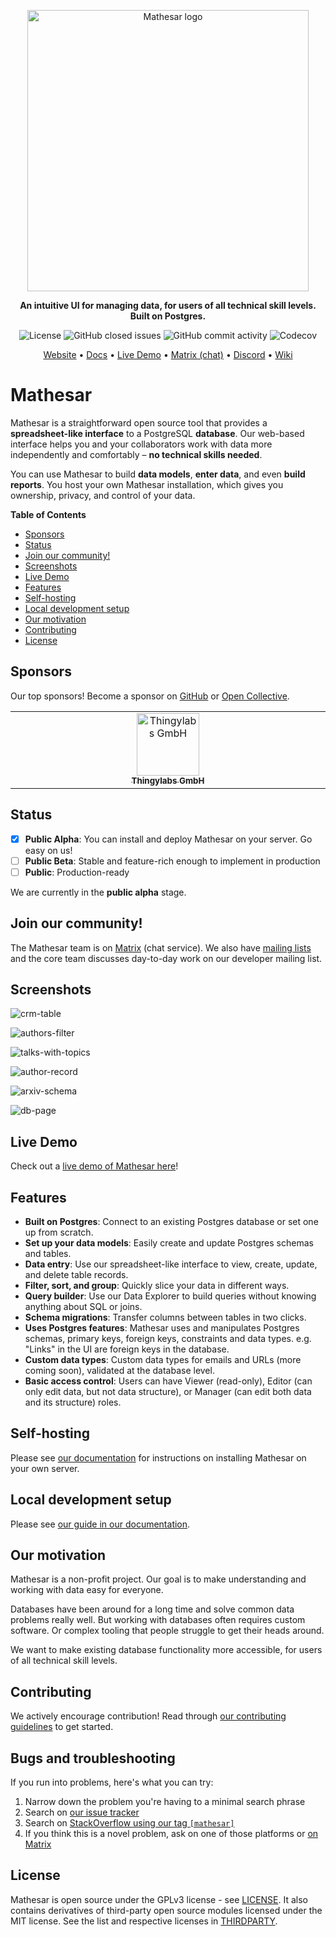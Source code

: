 <p align="center">
    <img src="https://user-images.githubusercontent.com/845767/218793207-a84a8c9e-d147-40a8-839b-f2b5d8b1ccba.png" width=450px alt="Mathesar logo"/>
</p>
<p align="center"><b>An intuitive UI for managing data, for users of all technical skill levels. Built on Postgres.</b></p>
<p align="center">
    <img alt="License" src="https://img.shields.io/github/license/centerofci/mathesar">
    <img alt="GitHub closed issues" src="https://img.shields.io/github/issues-closed/centerofci/mathesar">
    <img alt="GitHub commit activity" src="https://img.shields.io/github/commit-activity/w/centerofci/mathesar">
    <img alt="Codecov" src="https://img.shields.io/codecov/c/github/centerofci/mathesar">
</p>

<p align="center">
  <a href="https://mathesar.org?ref=github-readme" target="_blank">Website</a> • <a href="https://docs.mathesar.org?ref=github-readme" target="_blank">Docs</a> • <a href="https://demo.mathesar.org?ref=github-readme" target="_blank">Live Demo</a> • <a href="https://wiki.mathesar.org/en/community/matrix" target="_blank">Matrix (chat)</a> • <a href="https://discord.gg/enaKqGn5xx" target="_blank">Discord</a> • <a href="https://wiki.mathesar.org/" target="_blank">Wiki</a>
</p>


# Mathesar

Mathesar is a straightforward open source tool that provides a **spreadsheet-like interface** to a PostgreSQL **database**. Our web-based interface helps you and your collaborators work with data more independently and comfortably – **no technical skills needed**.

You can use Mathesar to build **data models**, **enter data**, and even **build reports**. You host your own Mathesar installation, which gives you ownership, privacy, and control of your data.

<!-- START doctoc generated TOC please keep comment here to allow auto update -->
<!-- DON'T EDIT THIS SECTION, INSTEAD RE-RUN doctoc TO UPDATE -->
**Table of Contents**

- [Sponsors](#sponsors)
- [Status](#status)
- [Join our community!](#join-our-community)
- [Screenshots](#screenshots)
- [Live Demo](#live-demo)
- [Features](#features)
- [Self-hosting](#self-hosting)
- [Local development setup](#local-development-setup)
- [Our motivation](#our-motivation)
- [Contributing](#contributing)
- [License](#license)

<!-- END doctoc generated TOC please keep comment here to allow auto update -->

## Sponsors
Our top sponsors! Become a sponsor on [GitHub](https://github.com/sponsors/centerofci) or [Open Collective](https://opencollective.com/mathesar).

<table>
  <tbody>
    <tr>
      <td align="center" valign="top" width="14.28%">
          <a href="https://www.thingylabs.io/">
              <img src="https://user-images.githubusercontent.com/287034/226116547-cd28e16a-4c89-4a01-bc98-5a19b02ab1b2.png" width="100px;" alt="Thingylabs GmbH"/>
              <br />
              <sub><b>Thingylabs GmbH</b></sub>
          </a>
          <br />
      </td>
    </tr>
  </tbody>
</table>

## Status
- [x] **Public Alpha**: You can install and deploy Mathesar on your server. Go easy on us!
- [ ] **Public Beta**: Stable and feature-rich enough to implement in production
- [ ] **Public**: Production-ready

We are currently in the **public alpha** stage.

## Join our community!
The Mathesar team is on [Matrix](https://wiki.mathesar.org/en/community/matrix) (chat service). We also have [mailing lists](https://wiki.mathesar.org/en/community/mailing-lists) and the core team discusses day-to-day work on our developer mailing list. 

## Screenshots

![crm-table](https://user-images.githubusercontent.com/287034/220773466-1790a826-923e-47a8-8f7e-1edb67970a16.png)

![authors-filter](https://user-images.githubusercontent.com/287034/220773378-78e05984-5f0f-4ed2-9682-b75ca0f6867c.png)

![talks-with-topics](https://user-images.githubusercontent.com/287034/220773633-0a4ff810-a1e1-476f-b5b0-2667ba97f07a.png)

![author-record](https://user-images.githubusercontent.com/287034/220773738-a3fd0dda-cf16-45ed-a8ef-4e40647bb074.png)

![arxiv-schema](https://user-images.githubusercontent.com/287034/220773323-bd6ffb31-835b-4df5-981e-dae6341d42bb.png)

![db-page](https://user-images.githubusercontent.com/287034/220773522-8c1c1483-2389-4f5e-83b2-e54836983035.png)  

## Live Demo
Check out a [live demo of Mathesar here](https://demo.mathesar.org)!

## Features
- **Built on Postgres**: Connect to an existing Postgres database or set one up from scratch.
- **Set up your data models**: Easily create and update Postgres schemas and tables.
- **Data entry**: Use our spreadsheet-like interface to view, create, update, and delete table records.
- **Filter, sort, and group**: Quickly slice your data in different ways.
- **Query builder**: Use our Data Explorer to build queries without knowing anything about SQL or joins.
- **Schema migrations**: Transfer columns between tables in two clicks.
- **Uses Postgres features**: Mathesar uses and manipulates Postgres schemas, primary keys, foreign keys, constraints and data types. e.g. "Links" in the UI are foreign keys in the database.
- **Custom data types**: Custom data types for emails and URLs (more coming soon), validated at the database level.
- **Basic access control**: Users can have Viewer (read-only), Editor (can only edit data, but not data structure), or Manager (can edit both data and its structure) roles.

## Self-hosting
Please see [our documentation](https://docs.mathesar.org/) for instructions on installing Mathesar on your own server.

## Local development setup
Please see [our guide in our documentation](http://docs.mathesar.org/contributing/local-dev/).

## Our motivation
Mathesar is a non-profit project. Our goal is to make understanding and working with data easy for everyone.

Databases have been around for a long time and solve common data problems really well. But working with databases often requires custom software. Or complex tooling that people struggle to get their heads around.

We want to make existing database functionality more accessible, for users of all technical skill levels.

## Contributing
We actively encourage contribution! Read through [our contributing guidelines](https://wiki.mathesar.org/community/contributing) to get started.

## Bugs and troubleshooting

If you run into problems, here's what you can try:
1. Narrow down the problem you're having to a minimal search phrase
2. Search on [our issue tracker](https://github.com/centerofci/mathesar/issues/)
3. Search on [StackOverflow using our tag `[mathesar]`](https://stackoverflow.com/questions/tagged/mathesar)
4. If you think this is a novel problem, ask on one of those platforms or [on Matrix](#join-our-community)

## License
Mathesar is open source under the GPLv3 license - see [LICENSE](LICENSE). It also contains derivatives of third-party open source modules licensed under the MIT license. See the list and respective licenses in [THIRDPARTY](THIRDPARTY).

